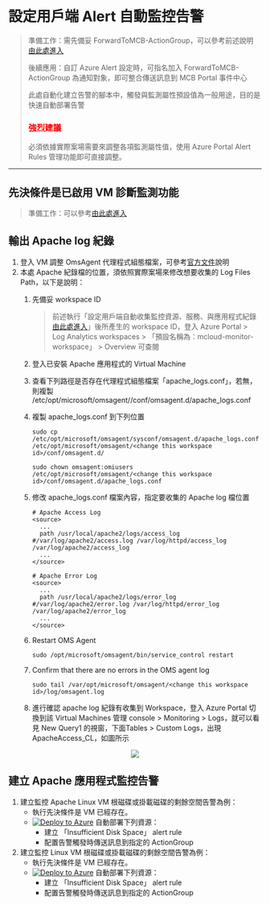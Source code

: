 # 設定用戶端 Alert 自動監控告警
> 準備工作：需先備妥 ForwardToMCB-ActionGroup，可以參考前述說明 [由此處進入](https://github.com/mcloud-support/arm/tree/main/workspace/README.md)</p>
> 後續應用：自訂 Azure Alert 設定時，可指名加入 ForwardToMCB-ActionGroup 為通知對象，即可整合傳送訊息到 MCB Portal 事件中心</p>
> 此處自動化建立告警的腳本中，觸發與監測屬性預設值為一般用途，目的是快速自動部署告警</p>
> <font color=red><h3>強烈建議</h3></font> 必須依據實際案場需要來調整各項監測屬性值，使用 Azure Portal Alert Rules 管理功能即可直接調整。
---
## 先決條件是已啟用 VM 診斷監測功能
> 準備工作：可以參考[由此處進入](https://github.com/mcloud-support/arm/tree/main/alert/vm/README.md)

## 輸出 Apache log 紀錄
1. 登入 VM 調整 OmsAgent 代理程式組態檔案，可參考[官方文件](https://github.com/microsoft/OMS-Agent-for-Linux/blob/master/docs/Apache-HTTP-Server-Logs-Collection.md)說明
2. 本處 Apache 紀錄檔的位置，須依照實際案場來修改想要收集的 Log Files Path，以下是說明：
   1. 先備妥 workspace ID
      > 前述執行「設定用戶端自動收集監控資源、服務、與應用程式紀錄 [由此處進入](https://github.com/mcloud-support/arm/tree/main/workspace/README.md)」後所產生的 workspace ID，登入 Azure Portal > Log Analytics workspaces > 「預設名稱為：mcloud-monitor-workspace」 > Overview 可查閱
   2.	登入已安裝 Apache 應用程式的 Virtual Machine
   3.	查看下列路徑是否存在代理程式組態檔案「apache_logs.conf」，若無，則複製 /etc/opt/microsoft/omsagent/<workspace id>/conf/omsagent.d/apache_logs.conf 
   4.	複製 apache_logs.conf 到下列位置
        ```
        sudo cp /etc/opt/microsoft/omsagent/sysconf/omsagent.d/apache_logs.conf /etc/opt/microsoft/omsagent/<change this workspace id>/conf/omsagent.d/

        sudo chown omsagent:omiusers /etc/opt/microsoft/omsagent/<change this workspace id>/conf/omsagent.d/apache_logs.conf
        ```

   5.	修改 apache_logs.conf 檔案內容，指定要收集的 Apache log 檔位置
        ```
        # Apache Access Log
        <source>
          ...
          path /usr/local/apache2/logs/access_log  #/var/log/apache2/access.log /var/log/httpd/access_log /var/log/apache2/access_log
          ...
        </source>

        # Apache Error Log
        <source>
          ...
          path /usr/local/apache2/logs/error_log  #/var/log/apache2/error.log /var/log/httpd/error_log /var/log/apache2/error_log
          ...
        </source>

        ```
   6.	Restart OMS Agent
        ```
        sudo /opt/microsoft/omsagent/bin/service_control restart 
        ```
   7.	Confirm that there are no errors in the OMS agent log
        ```
        sudo tail /var/opt/microsoft/omsagent/<change this workspace id>/log/omsagent.log 
        ```
   8.	進行確認 apache log 紀錄有收集到 Workspace，登入 Azure Portal 切換到該 Virtual Machines 管理 console > Monitoring > Logs，就可以看見 New Query1 的視窗，下面Tables > Custom Logs，出現 ApacheAccess_CL，如圖所示
<div align=center><img src="https://github.com/microsoft/OMS-Agent-for-Linux/raw/master/docs/pictures/ApacheHTTPServerSearchView.PNG?raw=true"></div>

## 建立 Apache 應用程式監控告警
1. 建立監控  Apache Linux VM 根磁碟或掛載磁碟的剩餘空間告警為例：
   * 執行先決條件是 VM 已經存在。
   * [![Deploy to Azure](https://docs.microsoft.com/en-us/azure/templates/media/deploy-to-azure.svg)](https://portal.azure.com/#create/Microsoft.Template/uri/https%3A%2F%2Fraw.githubusercontent.com%2Fmcloud-support%2Farm%2Fmain%2Falert%2FM-VM-01-FreeDiskSpace.json) 自動部署下列資源：
     * 建立 「Insufficient Disk Space」 alert rule
     * 配置告警觸發時傳送訊息到指定的 ActionGroup
2. 建立監控 Linux VM 根磁碟或掛載磁碟的剩餘空間告警為例：
   * 執行先決條件是 VM 已經存在。
   * [![Deploy to Azure](https://docs.microsoft.com/en-us/azure/templates/media/deploy-to-azure.svg)](https://portal.azure.com/#create/Microsoft.Template/uri/https%3A%2F%2Fraw.githubusercontent.com%2Fmcloud-support%2Farm%2Fmain%2Falert%2FM-VM-01-FreeDiskSpace.json) 自動部署下列資源：
     * 建立 「Insufficient Disk Space」 alert rule
     * 配置告警觸發時傳送訊息到指定的 ActionGroup

